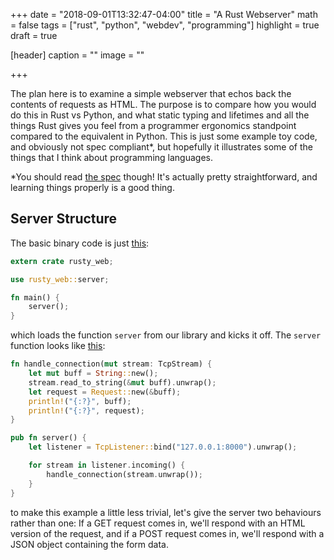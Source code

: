 +++
date = "2018-09-01T13:32:47-04:00"
title = "A Rust Webserver"
math = false
tags = ["rust", "python", "webdev", "programming"]
highlight = true
draft = true

[header]
  caption = ""
  image = ""

+++

The plan here is to examine a simple webserver that echos back the contents of requests as HTML. The purpose is to compare how you would do this in Rust vs Python, and what static typing and lifetimes and all the things Rust gives you feel from a programmer ergonomics standpoint compared to the equivalent in Python.  This is just some example toy code, and obviously not spec compliant*, but hopefully it illustrates some of the things that I think about programming languages.

*You should read [the spec](https://tools.ietf.org/html/rfc2616#section-5.1) though! It's actually pretty straightforward, and learning things properly is a good thing.
## Server Structure

The basic binary code is just [this](https://github.com/esnowkropla/rusty-web/blob/master/src/bin/main.rs):
```rust
extern crate rusty_web;

use rusty_web::server;

fn main() {
    server();
}
```

which loads the function `server` from our library and kicks it off.  The `server` function looks like [this](https://github.com/esnowkropla/rusty-web/blob/master/src/lib.rs):

```rust
fn handle_connection(mut stream: TcpStream) {
    let mut buff = String::new();
    stream.read_to_string(&mut buff).unwrap();
    let request = Request::new(&buff);
    println!("{:?}", buff);
    println!("{:?}", request);
}

pub fn server() {
    let listener = TcpListener::bind("127.0.0.1:8000").unwrap();

    for stream in listener.incoming() {
        handle_connection(stream.unwrap());
    }
}
```
to make this example a little less trivial, let's give the server two behaviours rather than one: If a GET request comes in, we'll respond with an HTML version of the request, and if a POST request comes in, we'll respond with a JSON object containing the form data.
